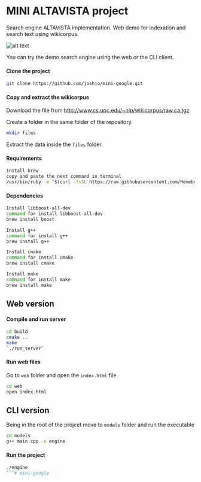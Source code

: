 # MINI ALTAVISTA project

Search engine ALTAVISTA implementation. Web demo for indexation and search text using wikicorpus.

![alt text](https://www.tuexperto.com/wp-content/uploads/2013/06/altavista.jpg)

You can try the demo search engine using the web or the CLI client.

#### Clone the project
```sh
git clone https://github.com/joshjo/mini-google.git
```

#### Copy and extract the wikicorpus

Download the file from http://www.cs.upc.edu/~nlp/wikicorpus/raw.ca.tgz 

Create a folder in the same folder of the repository.
```sh
mkdir files
```

Extract the data inside the `files` folder.

#### Requirements
```sh
Install brew
copy and paste the next command in terminal 
/usr/bin/ruby -e "$(curl -fsSL https://raw.githubusercontent.com/Homebrew/install/master/install)"
```

#### Dependencies
```sh
Install libboost-all-dev
command for install libboost-all-dev
brew install boost
```
```sh
Install g++
command for install g++ 
brew install g++ 
```
```sh
Install cmake
command for install cmake
brew install cmake 
```

```sh
Install make
command for install make
brew install make 
```

## Web version

#### Compile and run server

```sh
cd build
cmake ..
make
`./run_server`
```

#### Run web files

Go to `web` folder and open the `index.html` file
```sh
cd web
open index.html
```

## CLI version

Being in the root of the projcet move to `models` folder and run the executable

```sh
cd models
g++ main.cpp -o engine
```

#### Run the project
```sh
./engine
```# mini-google
